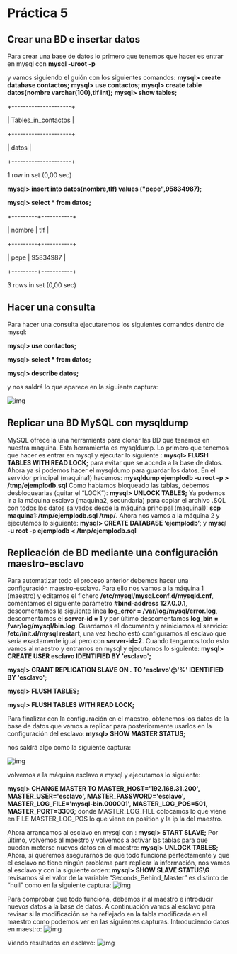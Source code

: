 # Práctica 5


## Crear una BD e insertar datos

Para crear una base de datos lo primero que tenemos que hacer es entrar en mysql con **mysql -uroot -p**

y vamos siguiendo el guión con los siguientes comandos:
**mysql> create database contactos;**
**mysql> use contactos;**
**mysql> create table datos(nombre varchar(100),tlf int);**
**mysql> show tables;**

+---------------------+

| Tables_in_contactos |

+---------------------+

| datos |

+---------------------+

1 row in set (0,00 sec)

**mysql> insert into datos(nombre,tlf) values ("pepe",95834987);**


**mysql> select * from datos;**


+---------+-----------+

| nombre | tlf |

+---------+-----------+

| pepe | 95834987 |

+---------+-----------+

3 rows in set (0,00 sec)

## Hacer una consulta
Para hacer una consulta ejecutaremos los siguientes comandos dentro de mysql:

**mysql> use contactos;**

**mysql> select * from datos;**

**mysql> describe datos;**

y nos saldrá lo que aparece en la siguiente captura: 

![img](https://github.com/alvarocarmona6/SWAP/blob/master/practica5/captura_1.png)

## Replicar una BD MySQL con mysqldump
MySQL ofrece la una herramienta para clonar las BD que tenemos en nuestra
maquina. Esta herramienta es mysqldump.
Lo primero que tenemos que hacer es entrar en mysql y ejecutar lo siguiente :
**mysql> FLUSH TABLES WITH READ LOCK;**
para evitar que se acceda a la base de datos.
Ahora ya sí podemos hacer el mysqldump para guardar los datos. En el servidor
principal (maquina1) hacemos:
**mysqldump ejemplodb -u root -p > /tmp/ejemplodb.sql**
Como habíamos bloqueado las tablas, debemos desbloquearlas (quitar el “LOCK”):
**mysql> UNLOCK TABLES;**
Ya podemos ir a la máquina esclavo (maquina2, secundaria) para copiar el archivo
.SQL con todos los datos salvados desde la máquina principal (maquina1):
**scp maquina1:/tmp/ejemplodb.sql /tmp/**.
Ahora nos vamos a la máquina 2 y ejecutamos lo siguiente:
**mysql> CREATE DATABASE ‘ejemplodb’;** y
**mysql -u root -p ejemplodb < /tmp/ejemplodb.sql**

## Replicación de BD mediante una configuración maestro-esclavo

Para automatizar todo el proceso anterior debemos hacer una configuración maestro-esclavo. Para ello nos vamos a la máquina 1 (maestro)
y editamos el fichero **/etc/mysql/mysql.conf.d/mysqld.cnf**, comentamos el siguiente parámetro **#bind-address 127.0.0.1**, descomentamos la siguiente línea **log_error = /var/log/mysql/error.log**, descomentamos el **server-id = 1** y por último descomentamos **log_bin = /var/log/mysql/bin.log**. Guardamos el documento y reiniciamos el servicio:
**/etc/init.d/mysql restart**, una vez hecho estó configuramos al esclavo que sería exactamente igual pero con **server-id=2**.
Cuando tengamos todo esto vamos al maestro y entramos en mysql y ejecutamos lo siguiente:
**mysql> CREATE USER esclavo IDENTIFIED BY 'esclavo';**

**mysql> GRANT REPLICATION SLAVE ON *.* TO 'esclavo'@'%' IDENTIFIED BY 'esclavo';**

**mysql> FLUSH TABLES;**

**mysql> FLUSH TABLES WITH READ LOCK;**

Para finalizar con la configuración en el maestro, obtenemos los datos de la base de
datos que vamos a replicar para posteriormente usarlos en la configuración del
esclavo:
**mysql> SHOW MASTER STATUS;**

nos saldrá algo como la siguiente captura:

![img](https://github.com/alvarocarmona6/SWAP/blob/master/practica5/captura_4.png)


volvemos a la máquina esclavo a mysql y ejecutamos lo siguiente:

**mysql> CHANGE MASTER TO MASTER_HOST='192.168.31.200',
MASTER_USER='esclavo', MASTER_PASSWORD='esclavo',
MASTER_LOG_FILE='mysql-bin.000001', MASTER_LOG_POS=501,
MASTER_PORT=3306;**
donde MASTER_LOG_FILE colocamos lo que viene en FILE MASTER_LOG_POS lo que viene en position y la ip la del maestro.

Ahora arrancamos al esclavo en mysql con : **mysql> START SLAVE;**
Por último, volvemos al maestro y volvemos a activar las tablas para que puedan
meterse nuevos datos en el maestro:
**mysql> UNLOCK TABLES;**
Ahora, si queremos asegurarnos de que todo funciona perfectamente y que el esclavo
no tiene ningún problema para replicar la información, nos vamos al esclavo y con la
siguiente orden:
**mysql> SHOW SLAVE STATUS\G**
revisamos si el valor de la variable “Seconds_Behind_Master” es distinto de “null” como en la siguiente captura:
![img](https://github.com/alvarocarmona6/SWAP/blob/master/practica5/captura_5.png)

Para comprobar que todo funciona, debemos ir al maestro e introducir nuevos datos a
la base de datos. A continuación vamos al esclavo para revisar si la modificación se ha
reflejado en la tabla modificada en el maestro como podemos ver en las siguientes capturas.
Introduciendo datos en maestro: 
![img](https://github.com/alvarocarmona6/SWAP/blob/master/practica5/captura_7.png)

Viendo resultados en esclavo:
![img](https://github.com/alvarocarmona6/SWAP/blob/master/practica5/captura_6.png)




